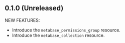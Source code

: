 ## 0.1.0 (Unreleased)

NEW FEATURES:

- Introduce the `metabase_permissions_group` resource.
- Introduce the `metabase_collection` resource.
